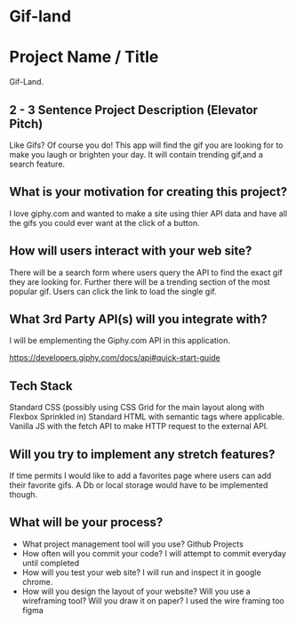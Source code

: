 # Gif-land
# Project Name / Title
Gif-Land. 
## 2 - 3 Sentence Project Description (Elevator Pitch)
Like Gifs? Of course you do! This app will find the gif you are looking for to make you laugh or brighten your day. It will contain trending gif,and a search feature.
## What is your motivation for creating this project?
I love giphy.com and wanted to make a site using thier API data and have all the gifs you could ever want at the click of a button.


## How will users interact with your web site?

There will be a search form where users query the API to find the exact gif they are looking for. Further there will be a trending section of the most popular gif. Users can click the link to load the single gif. 

## What 3rd Party API(s) will you integrate with?
I will be emplementing the Giphy.com API in this application.

https://developers.giphy.com/docs/api#quick-start-guide

## Tech Stack

Standard CSS (possibly using CSS Grid for the main layout along with Flexbox Sprinkled in)
Standard HTML with semantic tags where applicable.
Vanilla JS with the fetch API to make HTTP request to the external API.

## Will you try to implement any stretch features?

If time permits I would like to add a favorites page where users can add their favorite gifs. A Db or local storage would have to be implemented though. 

## What will be your process?

* What project management tool will you use? Github Projects
* How often will you commit your code? I will attempt to commit everyday until completed
* How will you test your web site? I will run and inspect it in google chrome.
* How will you design the layout of your website? Will you use a wireframing tool? Will you draw it on paper? I used the wire framing too figma
